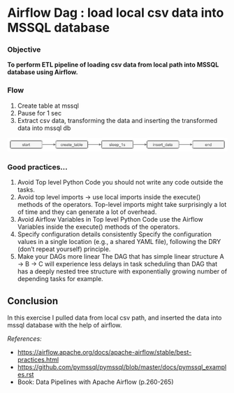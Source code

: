 # Airflow Dag : load local csv data into MSSQL database

### Objective
__To perform ETL pipeline of loading csv data from local path into MSSQL database using Airflow.__

### Flow
1. Create table at mssql
2. Pause for 1 sec 
3. Extract csv data, transforming the data and inserting the transformed data into mssql db

![](https://github.com/chanchanngann/airflow_local_to_mssql/blob/master/images/01_flow.png)


### Good practices...

1. Avoid Top level Python Code
   you should not write any code outside the tasks. 
2. Avoid top level imports -> use local imports inside the execute() methods of the operators.
   Top-level imports might take surprisingly a lot of time and they can generate a lot of overhead.
3. Avoid Airflow Variables in Top level Python Code
   use the Airflow Variables inside the execute() methods of the operators.
4. Specify configuration details consistently
   Specify the configuration values in a single location (e.g., a shared YAML file), following the DRY (don’t repeat yourself) principle.
5. Make your DAGs more linear 
   The DAG that has simple linear structure A -> B -> C will experience less delays in task scheduling than 
   DAG that has a deeply nested tree structure with exponentially growing number of depending tasks for example. 

## Conclusion

In this exercise I pulled data from local csv path, and inserted the data into mssql database with the help of airflow.

*References:*
- https://airflow.apache.org/docs/apache-airflow/stable/best-practices.html
- https://github.com/pymssql/pymssql/blob/master/docs/pymssql_examples.rst
- Book: Data Pipelines with Apache Airflow (p.260-265)
